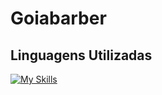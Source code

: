# Goiabarber

## Linguagens Utilizadas
[![My Skills](https://skillicons.dev/icons?i=html,css,js)](https://skillicons.dev)
